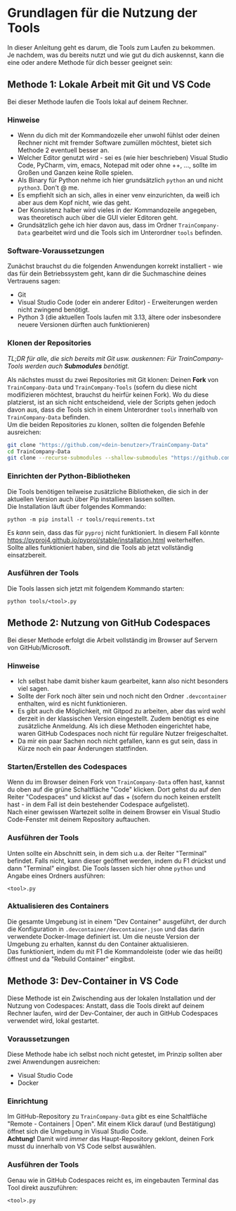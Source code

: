 # Grundlagen für die Nutzung der Tools
In dieser Anleitung geht es darum, die Tools zum Laufen zu bekommen.  
Je nachdem, was du bereits nutzt und wie gut du dich auskennst, kann die eine oder andere Methode für dich besser geeignet sein:

## Methode 1: Lokale Arbeit mit Git und VS Code
Bei dieser Methode laufen die Tools lokal auf deinem Rechner.

### Hinweise
- Wenn du dich mit der Kommandozeile eher unwohl fühlst oder deinen Rechner nicht mit fremder Software zumüllen möchtest, bietet sich Methode 2 eventuell besser an.
- Welcher Editor genutzt wird - sei es (wie hier beschrieben) Visual Studio Code, PyCharm, vim, emacs, Notepad mit oder ohne ++, ..., sollte im Großen und Ganzen keine Rolle spielen.
- Als Binary für Python nehme ich hier grundsätzlich `python` an und nicht `python3`. Don't @ me.
- Es empfiehlt sich an sich, alles in einer venv einzurichten, da weiß ich aber aus dem Kopf nicht, wie das geht.
- Der Konsistenz halber wird vieles in der Kommandozeile angegeben, was theoretisch auch über die GUI vieler Editoren geht.
- Grundsätzlich gehe ich hier davon aus, dass im Ordner `TrainCompany-Data` gearbeitet wird und die Tools sich im Unterordner `tools` befinden.

### Software-Voraussetzungen

Zunächst brauchst du die folgenden Anwendungen korrekt installiert - wie das für dein Betriebssystem geht, kann dir die Suchmaschine deines Vertrauens sagen:
- Git
- Visual Studio Code (oder ein anderer Editor) - Erweiterungen werden nicht zwingend benötigt.
- Python 3 (die aktuellen Tools laufen mit 3.13, ältere oder insbesondere neuere Versionen dürften auch funktionieren)

### Klonen der Repositories

_TL;DR für alle, die sich bereits mit Git usw. auskennen: Für TrainCompany-Tools werden auch **Submodules** benötigt._

Als nächstes musst du zwei Repositories mit Git klonen: Deinen **Fork** von `TrainCompany-Data` und `TrainCompany-Tools` (sofern du diese nicht modifizieren möchtest, brauchst du heirfür keinen Fork). Wo du diese platzierst, ist an sich nicht entscheidend, viele der Scripts gehen jedoch davon aus, dass die Tools sich in einem Unterordner `tools` innerhalb von `TrainCompany-Data` befinden.  
Um die beiden Repositories zu klonen, sollten die folgenden Befehle ausreichen:
```bash
git clone "https://github.com/<dein-benutzer>/TrainCompany-Data"
cd TrainCompany-Data
git clone --recurse-submodules --shallow-submodules "https://github.com/c1710/TrainCompany-Tools" tools
```

### Einrichten der Python-Bibliotheken
Die Tools benötigen teilweise zusätzliche Bibliotheken, die sich in der aktuellen Version auch über Pip installieren lassen sollten.  
Die Installation läuft über folgendes Kommando:
```
python -m pip install -r tools/requirements.txt
```
Es _kann_ sein, dass das für `pyproj` nicht funktioniert. In diesem Fall könnte https://pyproj4.github.io/pyproj/stable/installation.html weiterhelfen.  
Sollte alles funktioniert haben, sind die Tools ab jetzt vollständig einsatzbereit.

### Ausführen der Tools
Die Tools lassen sich jetzt mit folgendem Kommando starten:
```
python tools/<tool>.py
```


## Methode 2: Nutzung von GitHub Codespaces
Bei dieser Methode erfolgt die Arbeit vollständig im Browser auf Servern von GitHub/Microsoft.
### Hinweise
- Ich selbst habe damit bisher kaum gearbeitet, kann also nicht besonders viel sagen.
- Sollte der Fork noch älter sein und noch nicht den Ordner `.devcontainer` enthalten, wird es nicht funktionieren.
- Es gibt auch die Möglichkeit, mit Gitpod zu arbeiten, aber das wird wohl derzeit in der klassischen Version eingestellt. Zudem benötigt es eine zusätzliche Anmeldung. Als ich diese Methoden eingerichtet habe, waren GitHub Codespaces noch nicht für reguläre Nutzer freigeschaltet.
- Da mir ein paar Sachen noch nicht gefallen, kann es gut sein, dass in Kürze noch ein paar Änderungen stattfinden.

### Starten/Erstellen des Codespaces
Wenn du im Browser deinen Fork von `TrainCompany-Data` offen hast, kannst du oben auf die grüne Schaltfläche "Code" klicken. Dort gehst du auf den Reiter "Codespaces" und klickst auf das + (sofern du noch keinen erstellt hast - in dem Fall ist dein bestehender Codespace aufgelistet).  
Nach einer gewissen Wartezeit sollte in deinem Browser ein Visual Studio Code-Fenster mit deinem Repository auftauchen.

### Ausführen der Tools
Unten sollte ein Abschnitt sein, in dem sich  u.a. der Reiter "Terminal" befindet. Falls nicht, kann dieser geöffnet werden, indem du F1 drückst und dann "Terminal" eingibst.
Die Tools lassen sich hier ohne `python` und Angabe eines Ordners ausführen:
```
<tool>.py
```

### Aktualisieren des Containers
Die gesamte Umgebung ist in einem "Dev Container" ausgeführt, der durch die Konfiguration in `.devcontainer/devcontainer.json` und das darin verwendete Docker-Image definiert ist. Um die neuste Version der Umgebung zu erhalten, kannst du den Container aktualisieren.  
Das funktioniert, indem du mit F1 die Kommandoleiste (oder wie das heißt) öffnest und da "Rebuild Container" eingibst.


## Methode 3: Dev-Container in VS Code
Diese Methode ist ein Zwischending aus der lokalen Installation und der Nutzung von Codespaces: Anstatt, dass die Tools direkt auf deinem Rechner laufen, wird der Dev-Container, der auch in GitHub Codespaces verwendet wird, lokal gestartet.

### Voraussetzungen
Diese Methode habe ich selbst noch nicht getestet, im Prinzip sollten aber zwei Anwendungen ausreichen:
- Visual Studio Code
- Docker

### Einrichtung
Im GitHub-Repository zu `TrainCompany-Data` gibt es eine Schaltfläche "Remote - Containers | Open". Mit einem Klick darauf (und Bestätigung) öffnet sich die Umgebung in Visual Studio Code.  
**Achtung!** Damit wird _immer_ das Haupt-Repository geklont, deinen Fork musst du innerhalb von VS Code selbst auswählen.

### Ausführen der Tools
Genau wie in GitHub Codespaces reicht es, im eingebauten Terminal das Tool direkt auszuführen:
```
<tool>.py
```
